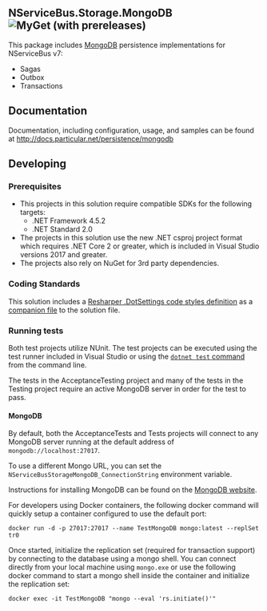 ## NServiceBus.Storage.MongoDB ![MyGet (with prereleases)](https://img.shields.io/myget/particular/vpre/NServiceBus.Storage.MongoDB.svg)

This package includes [MongoDB](https://www.mongodb.com/) persistence implementations for NServiceBus v7:

- Sagas
- Outbox
- Transactions


## Documentation

Documentation, including configuration, usage, and samples can be found at http://docs.particular.net/persistence/mongodb


## Developing

### Prerequisites

- This projects in this solution require compatible SDKs for the following targets:
   - .NET Framework 4.5.2
   - .NET Standard 2.0
- The projects in this solution use the new .NET csproj project format which requires .NET Core 2 or greater, which is included in Visual Studio versions 2017 and greater.
- The projects also rely on NuGet for 3rd party dependencies.


### Coding Standards

This solution includes a [Resharper .DotSettings code styles definition](https://www.jetbrains.com/resharper/features/code_formatting.html) as a [companion file](https://github.com/Particular/NServiceBus.Storage.MongoDB/blob/master/src/NServiceBus.Storage.MongoDB.sln.DotSettings) to the solution file.


### Running tests

Both test projects utilize NUnit. The test projects can be executed using the test runner included in Visual Studio or using the [`dotnet test` command](https://docs.microsoft.com/en-us/dotnet/core/tools/dotnet-test) from the command line.

The tests in the AcceptanceTesting project and many of the tests in the Testing project require an active MongoDB server in order for the test to pass.


#### MongoDB

By default, both the AcceptanceTests and Tests projects will connect to any MongoDB server running at the default address of `mongodb://localhost:27017`.

To use a different Mongo URL, you can set the `NServiceBusStorageMongoDB_ConnectionString` environment variable.

Instructions for installing MongoDB can be found on the [MongoDB website](https://docs.mongodb.com/manual/installation/).

For developers using Docker containers, the following docker command will quickly setup a container configured to use the default port:

`docker run -d -p 27017:27017 --name TestMongoDB mongo:latest --replSet tr0`

Once started, initialize the replication set (required for transaction support) by connecting to the database using a mongo shell. You can connect directly from your local machine using `mongo.exe` or use the following docker command to start a mongo shell inside the container and initialize the replication set:

`docker exec -it TestMongoDB "mongo --eval 'rs.initiate()'"`
